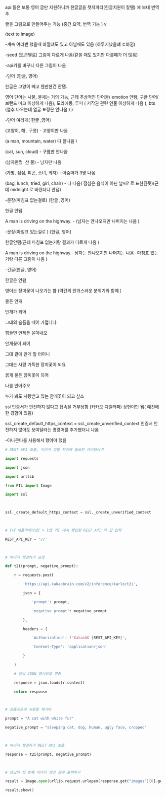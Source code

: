   

api 들은 보통 영어 글만 지원하니까 한글글을 챗지피티(한글지원이 잘됌) 에 보내 번역 후 

  

글을 그림으로 만들어주는 기능 (중간 요약, 번역 기능 ) v 

(text to image)

-계속 여러번 했을때 바뀔떄도 있고 아닐때도 있음 (하루지났을떄 ㄷ바뀜) 

-seed (토큰별로) 그림이 다르게 나옴(같을 때도 있지만 다를때가 더 많음) 

-api키를 바꾸니 다른 그림이 나옴 

  

-단어 (한글, 영어)

  

한글은 고양이 빼고 웬만한건 안됌.

영어 단어는 사물, 물체는 거의 가능, 근데 추상적인 단어들( emotion 안됌, 구글 단어( 브랜드 마크 이상하게 나옴), 도라에몽, 루피 ( 저작권 관련 인물 이상하게 나옴 ), bts (얼추 나오는데 얼굴 표정은 안나옴 ) )

  

  

-단어 여러개( 한글 ,영어)

(고양이, 해 , 구름) - 고양이만 나옴 

(a man, mountain, water) 다 잘나옴 \

(cat, sun, cloud) - 구름만 안나옴

(남자한명  산 물) - 남자만 나옴 

(가방, 점심, 피곤, 소녀, 의자) - 아줌마가 3명 나옴

(bag, lunch, tried, girl, chair) - 다 나옴( 점심은 음식이 아닌 날씨? 로 표현된듯)(근데 midnight 로 바꿨더니 안됌) 

  

-문장(마침표 없는걸로) (한글 ,영어)

한글 안됌

  

A man is driving on the highway. - (남자는 안나오지만 나머지는 나옴 ) 

-문장(마침표 있는걸로 ) (한글, 영어)

한글안됌(근데 마침표 없는거랑 결과가 다르게 나옴 ) 

  

A man is driving on the highway.- 남자는 안나오지만 나머지는 나옴- 마침표 있는거랑 다른 그림이 나옴 ) 

  

-긴글(한글, 영어)

한글은 안됌 

영어는 장미꽃이 나오기는 함 (약간의 안개스러운 분위기와 함께 ) 

물든 안개

안개가 되어

그대의 슬픔을 떼어 가렵니다

힘들면 언제든 쏟아내오

안개꽃이 되어 

그대 곁에 만개 할 터이니 

그대는 사랑 가득한 장미꽃이 되요

붉게 물든 장미꽃이 되어

나를 안아주오

누가 봐도 사랑받고 있는 안개꽃이 되고 싶소

  

  

ssl 인증서가 안전하지 않다고 접속을 거부당함 (카카오 디벨러퍼) 상헌이만 됌( 예전에 한 경험이 있음) 

ssl._create_default_https_context = ssl._create_unverified_context 인증서 안전하지 않아도 보여달라는 명령어를 추가했더니 나옴 

-아나콘다를 사용해서 했어야 했음

  

  

  
~~~python
# REST API 호출, 이미지 파일 처리에 필요한 라이브러리

import requests

import json

import urllib

from PIL import Image

import ssl

  

ssl._create_default_https_context = ssl._create_unverified_context

  

# [내 애플리케이션] > [앱 키] 에서 확인한 REST API 키 값 입력

REST_API_KEY = '//'

  

# 이미지 생성하기 요청

def t2i(prompt, negative_prompt):

    r = requests.post(

        'https://api.kakaobrain.com/v2/inference/karlo/t2i',

        json = {

            'prompt': prompt,

            'negative_prompt': negative_prompt

        },

        headers = {

            'Authorization': f'KakaoAK {REST_API_KEY}',

            'Content-Type': 'application/json'

        }

    )

    # 응답 JSON 형식으로 변환

    response = json.loads(r.content)

    return response

  

# 프롬프트에 사용할 제시어

prompt = "A cat with white fur"

negative_prompt = "sleeping cat, dog, human, ugly face, cropped"

  

# 이미지 생성하기 REST API 호출

response = t2i(prompt, negative_prompt)

  

# 응답의 첫 번째 이미지 생성 결과 출력하기

result = Image.open(urllib.request.urlopen(response.get("images")[0].get("image")))

result.show()
~~~